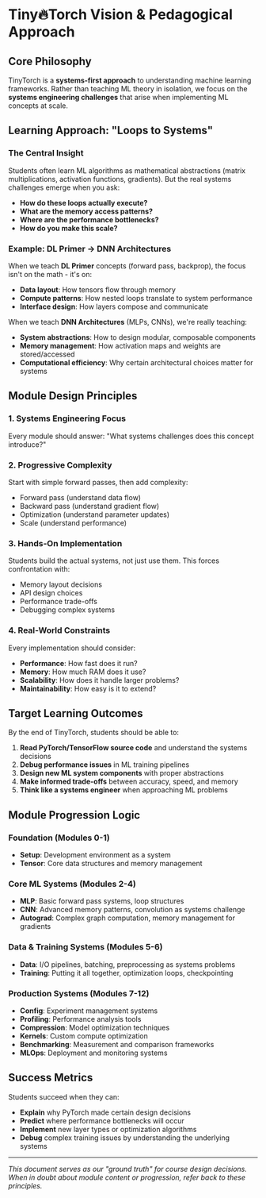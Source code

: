 # Tiny🔥Torch Vision & Pedagogical Approach

## Core Philosophy

TinyTorch is a **systems-first approach** to understanding machine learning frameworks. Rather than teaching ML theory in isolation, we focus on the **systems engineering challenges** that arise when implementing ML concepts at scale.

## Learning Approach: "Loops to Systems"

### The Central Insight
Students often learn ML algorithms as mathematical abstractions (matrix multiplications, activation functions, gradients). But the real systems challenges emerge when you ask:

- **How do these loops actually execute?**
- **What are the memory access patterns?**
- **Where are the performance bottlenecks?**
- **How do you make this scale?**

### Example: DL Primer → DNN Architectures
When we teach **DL Primer** concepts (forward pass, backprop), the focus isn't on the math - it's on:
- **Data layout**: How tensors flow through memory
- **Compute patterns**: How nested loops translate to system performance
- **Interface design**: How layers compose and communicate

When we teach **DNN Architectures** (MLPs, CNNs), we're really teaching:
- **System abstractions**: How to design modular, composable components
- **Memory management**: How activation maps and weights are stored/accessed
- **Computational efficiency**: Why certain architectural choices matter for systems

## Module Design Principles

### 1. Systems Engineering Focus
Every module should answer: "What systems challenges does this concept introduce?"

### 2. Progressive Complexity
Start with simple forward passes, then add complexity:
- Forward pass (understand data flow)
- Backward pass (understand gradient flow)
- Optimization (understand parameter updates)
- Scale (understand performance)

### 3. Hands-On Implementation
Students build the actual systems, not just use them. This forces confrontation with:
- Memory layout decisions
- API design choices
- Performance trade-offs
- Debugging complex systems

### 4. Real-World Constraints
Every implementation should consider:
- **Performance**: How fast does it run?
- **Memory**: How much RAM does it use?
- **Scalability**: How does it handle larger problems?
- **Maintainability**: How easy is it to extend?

## Target Learning Outcomes

By the end of TinyTorch, students should be able to:

1. **Read PyTorch/TensorFlow source code** and understand the systems decisions
2. **Debug performance issues** in ML training pipelines
3. **Design new ML system components** with proper abstractions
4. **Make informed trade-offs** between accuracy, speed, and memory
5. **Think like a systems engineer** when approaching ML problems

## Module Progression Logic

### Foundation (Modules 0-1)
- **Setup**: Development environment as a system
- **Tensor**: Core data structures and memory management

### Core ML Systems (Modules 2-4)
- **MLP**: Basic forward pass systems, loop structures
- **CNN**: Advanced memory patterns, convolution as systems challenge
- **Autograd**: Complex graph computation, memory management for gradients

### Data & Training Systems (Modules 5-6)
- **Data**: I/O pipelines, batching, preprocessing as systems problems
- **Training**: Putting it all together, optimization loops, checkpointing

### Production Systems (Modules 7-12)
- **Config**: Experiment management systems
- **Profiling**: Performance analysis tools
- **Compression**: Model optimization techniques
- **Kernels**: Custom compute optimization
- **Benchmarking**: Measurement and comparison frameworks
- **MLOps**: Deployment and monitoring systems

## Success Metrics

Students succeed when they can:
- **Explain** why PyTorch made certain design decisions
- **Predict** where performance bottlenecks will occur
- **Implement** new layer types or optimization algorithms
- **Debug** complex training issues by understanding the underlying systems

---

*This document serves as our "ground truth" for course design decisions. When in doubt about module content or progression, refer back to these principles.* 